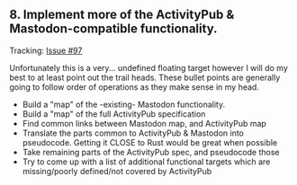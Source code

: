 ## 8. Implement more of the ActivityPub & Mastodon-compatible functionality.

Tracking: [Issue #97](https://github.com/BanjoFox/aardwolf/issues/97)

Unfortunately this is a very... undefined floating target however I will do my best to at least point out the trail heads.
These bullet points are generally going to follow order of operations as they make sense in my head.

 - Build a "map" of the -existing- Mastodon functionality.
 - Build a "map" of the full ActivityPub specification 
 - Find common links between Mastodon map, and ActivityPub map
 - Translate the parts common to ActivityPub & Mastodon into pseudocode.  Getting it CLOSE to Rust would be great when possible
 - Take remaining parts of the ActivityPub spec, and pseudocode those
 - Try to come up with a list of additional functional targets which are missing/poorly defined/not covered by ActivityPub
